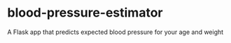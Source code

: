 # blood-pressure-estimator
A Flask app that predicts expected blood pressure for your age and weight
